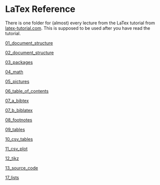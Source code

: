 # LaTex Reference

There is one folder for (almost) every lecture from the LaTex tutorial from [latex-tutorial.com](https://www.latex-tutorial.com/).
This is supposed to be used after you have read the tutorial.

[01_document_structure](01_document_structure/file.tex)

[02_document_structure](02_document_structure/file.tex)

[03_packages](03_packages/file.tex)

[04_math](04_math/file.tex)

[05_pictures](05_pictures/file.tex)

[06_table_of_contents](06_table_of_contents/file.tex)

[07_a_bibtex](07_bibtex/01_BibTex/file.tex)

[07_b_biblatex](07_bibtex/02_BibLaTex/file.tex)

[08_footnotes](08_footnotes/file.tex)

[09_tables](09_tables/file.tex)

[10_csv_tables](10_csv_tables/file.tex)

[11_csv_plot](11_csv_plot/file.tex)

[12_tikz](12_tikz/file.tex)

[13_source_code](13_source_code/file.tex)

[17_lists](17_lists/file.tex)
